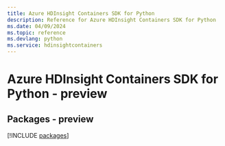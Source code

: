 ```yaml
---
title: Azure HDInsight Containers SDK for Python
description: Reference for Azure HDInsight Containers SDK for Python
ms.date: 04/09/2024
ms.topic: reference
ms.devlang: python
ms.service: hdinsightcontainers
---
```

# Azure HDInsight Containers SDK for Python - preview
## Packages - preview
[!INCLUDE [packages](hdinsight-containers-index.md)]